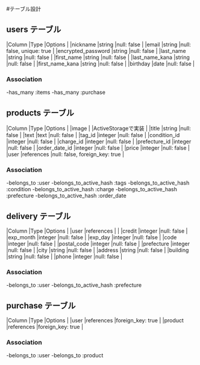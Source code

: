 
#テーブル設計

## users テーブル

|Column             |Type   |Options                   |
|nickname           |string |null: false               |
|email              |string |null: false, unique: true |
|encrypted_password |string |null: false               |
|last_name          |string |null: false               |
|first_name         |string |null: false               |
|last_name_kana     |string |null: false               |
|first_name_kana    |string |null: false               |
|birthday           |date   |null: false               |


### Association
-has_many :items
-has_many :purchase

## products テーブル

|Column        |Type       |Options                        |
|image         |           |ActiveStorageで実装             |
|title         |string     |null: false                    |
|text          |text       |null: false                    |
|tag_id        |integer    |null: false                    |
|condition_id  |integer    |null: false                    |
|charge_id     |integer    |null: false                    |
|prefecture_id |integer    |null: false                    |
|order_date_id |integer    |null: false                    |
|price         |integer    |null: false                    |
|user          |references |null: false, foreign_key: true |

### Association
-belongs_to :user
-belongs_to_active_hash :tags
-belongs_to_active_hash :condition
-belongs_to_active_hash :charge
-belongs_to_active_hash :prefecture
-belongs_to_active_hash :order_date

##  delivery テーブル

|Column      |Type       |Options     |
|user        |references |            |
|credit      |integer    |null: false |
|exp_month   |integer    |null: false |
|exp_day     |integer    |null: false |
|code        |integer    |null: false |
|postal_code |integer    |null: false |
|prefecture  |integer    |null: false |
|city        |string     |null: false |
|address     |string     |null: false |
|building    |string     |null: false |
|phone       |integer    |null: false |

### Association
-belongs_to :user
-belongs_to_active_hash :prefecture

##  purchase テーブル

|Column      |Type       |Options           |
|user        |references |foreign_key: true |
|product     |references |foreign_key: true |

### Association
-belongs_to :user
-belongs_to :product
